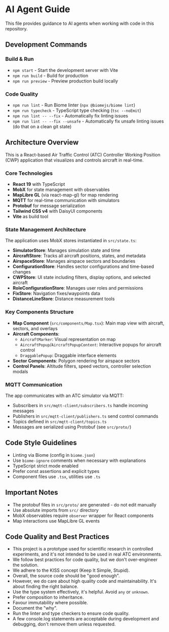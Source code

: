 # AI Agent Guide

This file provides guidance to AI agents when working with code in this repository.

## Development Commands

### Build & Run

- `npm start` - Start the development server with Vite
- `npm run build` - Build for production
- `npm run preview` - Preview production build locally

### Code Quality

- `npm run lint` - Run Biome linter (`npx @biomejs/biome lint`)
- `npm run typecheck` - TypeScript type checking (`tsc --noEmit`)
- `npm run lint -- --fix` - Automatically fix linting issues
- `npm run lint -- --fix --unsafe` - Automatically fix unsafe linting issues (do that on a clean git state)

## Architecture Overview

This is a React-based Air Traffic Control (ATC) Controller Working Position (CWP) application that visualizes and controls aircraft in real-time.

### Core Technologies

- **React 19** with TypeScript
- **MobX** for state management with observables
- **MapLibre GL** (via react-map-gl) for map rendering
- **MQTT** for real-time communication with simulators
- **Protobuf** for message serialization
- **Tailwind CSS v4** with DaisyUI components
- **Vite** as build tool

### State Management Architecture

The application uses MobX stores instantiated in `src/state.ts`:

- **SimulatorStore**: Manages simulation state and time
- **AircraftStore**: Tracks all aircraft positions, states, and metadata
- **AirspaceStore**: Manages airspace sectors and boundaries
- **ConfigurationStore**: Handles sector configurations and time-based changes
- **CWPStore**: UI state including filters, display options, and selected aircraft
- **RoleConfigurationStore**: Manages user roles and permissions
- **FixStore**: Navigation fixes/waypoints data
- **DistanceLineStore**: Distance measurement tools

### Key Components Structure

- **Map Component** (`src/components/Map.tsx`): Main map view with aircraft, sectors, and overlays
- **Aircraft Components**:
  - `AircraftMarker`: Visual representation on map
  - `AircraftPopup`/`AircraftPopupContent`: Interactive popups for aircraft control
  - `DraggablePopup`: Draggable interface elements
- **Sector Components**: Polygon rendering for airspace sectors
- **Control Panels**: Altitude filters, speed vectors, controller selection modals

### MQTT Communication

The app communicates with an ATC simulator via MQTT:

- Subscribers in `src/mqtt-client/subscribers.ts` handle incoming messages
- Publishers in `src/mqtt-client/publishers.ts` send control commands
- Topics defined in `src/mqtt-client/topics.ts`
- Messages are serialized using Protobuf (see `src/proto/`)

## Code Style Guidelines

- Linting via Biome (config in `biome.json`)
- Use `biome-ignore` comments when necessary with explanations
- TypeScript strict mode enabled
- Prefer const assertions and explicit types
- Component files use `.tsx`, utilities use `.ts`

## Important Notes

- The protobuf files in `src/proto/` are generated - do not edit manually
- Use absolute imports from `src/` directory
- MobX observables require `observer` wrapper for React components
- Map interactions use MapLibre GL events

## Code Quality and Best Practices

- This project is a prototype used for scientific research in controlled experiments, and it's not intended to be used in real ATC environments.
- We follow best practices for code quality, but we don't over-engineer the solution.
- We adhere to the KISS concept (Keep It Simple, Stupid).
- Overall, the source code should be "good enough".
- However, we do care about high quality code and maintainability. It's about finding the right balance.
- Use the type system effectively, it's helpful. Avoid `any` or `unknown`.
- Prefer composition to inheritance.
- Favour immutability where possible.
- Document the "why".
- Run the linter and type checkers to ensure code quality.
- A few console.log statements are acceptable during development and debugging, don't remove them unless requested.
